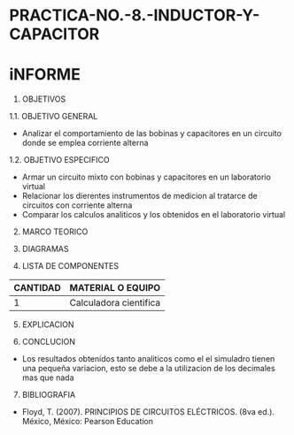 # PRACTICA-NO.-8.-INDUCTOR-Y-CAPACITOR
# iNFORME

1. OBJETIVOS 

1.1. OBJETIVO GENERAL

- Analizar el comportamiento de las bobinas y capacitores en un circuito donde se emplea corriente alterna

 1.2. OBJETIVO ESPECIFICO

- Armar un circuito mixto con bobinas y capacitores en un laboratorio virtual
- Relacionar los dierentes instrumentos de medicion al tratarce de circuitos con corriente alterna
- Comparar los calculos analiticos y los obtenidos en el laboratorio virtual

2. MARCO TEORICO

3. DIAGRAMAS


4. LISTA DE COMPONENTES

| CANTIDAD|MATERIAL O EQUIPO|
| ----- | ---- |
|1|Calculadora cientifica|

5. EXPLICACION 


6. CONCLUCION

- Los resultados obtenidos tanto analiticos como el el simuladro tienen una pequeña variacion, esto se debe a la utilizacion de los decimales mas que nada

7. BIBLIOGRAFIA

- Floyd, T. (2007). PRINCIPIOS DE CIRCUITOS ELÉCTRICOS. (8va ed.). México, México: Pearson Education
